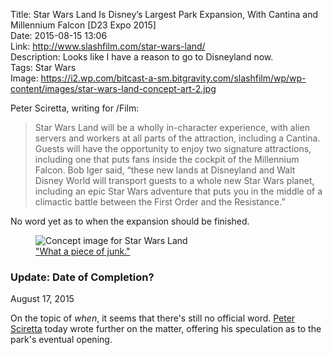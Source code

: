 Title: Star Wars Land Is Disney’s Largest Park Expansion, With Cantina and Millennium Falcon [D23 Expo 2015]  
Date: 2015-08-15 13:06  
Link: http://www.slashfilm.com/star-wars-land/  
Description: Looks like I have a reason to go to Disneyland now.  
Tags: Star Wars  
Image: https://i2.wp.com/bitcast-a-sm.bitgravity.com/slashfilm/wp/wp-content/images/star-wars-land-concept-art-2.jpg  

Peter Sciretta, writing for /Film:

> Star Wars Land will be a wholly in-character experience, with alien servers and workers at all parts of the attraction, including a Cantina. Guests will have the opportunity to enjoy two signature attractions, including one that puts fans inside the cockpit of the Millennium Falcon. Bob Iger said, “these new lands at Disneyland and Walt Disney World will transport guests to a whole new Star Wars planet, including an epic Star Wars adventure that puts you in the middle of a climactic battle between the First Order and the Resistance.”

No word yet as to when the expansion should be finished.

<figure>
	<img src="https://i2.wp.com/bitcast-a-sm.bitgravity.com/slashfilm/wp/wp-content/images/star-wars-land-concept-art-2.jpg" alt="Concept image for Star Wars Land" title="Concept image for Star Wars Land">
	<figcaption><a href="http://www.imsdb.com/scripts/Star-Wars-A-New-Hope.html">"What a piece of junk."</a></figcaption>
</figure>

<aside class="update">

### Update: Date of Completion?

August 17, 2015
<!-- {.updatetime} -->

On the topic of *when*, it seems that there's still no official word. [Peter Sciretta][1] today wrote further on the matter, offering his speculation as to the park's eventual opening.

</aside>

[1]: http://www.slashfilm.com/star-wars-land-questions/ "More from Peter Scrietta"